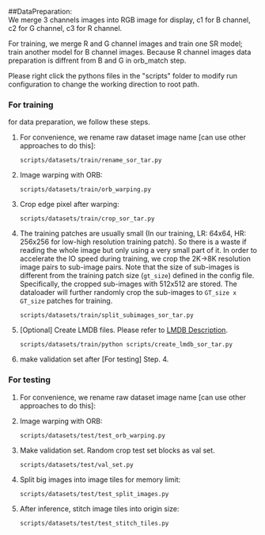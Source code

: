 ##DataPreparation: <br> 
We merge 3 channels images into RGB image for display, c1 for B channel, c2 for G channel, c3 for R channel.<br>

For training, we merge R and G channel images and train one SR model; train another model for B channel images.
Because R channel images data preparation is diffrent from B and G in orb_match step. <br>

Please right click the pythons files in the "scripts" folder to modify run configuration to change the working direction to root path.
### For training

for data preparation, we follow these steps.
1. For convenience, we rename raw dataset image name [can use other approaches to do this]:
    ```
    scripts/datasets/train/rename_sor_tar.py
    ```
   
2. Image warping with ORB:
    ```
    scripts/datasets/train/orb_warping.py
    ```

3. Crop edge pixel after warping:
    ```
    scripts/datasets/train/crop_sor_tar.py
    ```


4. The training patches are usually small (In our training, LR: 64x64, HR: 256x256 for low-high resolution training patch). So there is a waste if reading the whole image but only using a very small part of it. In order to accelerate the IO speed during training, we crop the 2K->8K resolution image pairs to sub-image pairs. 
Note that the size of sub-images is different from the training patch size (`gt_size`) defined in the config file. Specifically, the cropped sub-images with 512x512 are stored. The dataloader will further randomly crop the sub-images to `GT_size x GT_size` patches for training. <br/>
    
    ```
    scripts/datasets/train/split_subimages_sor_tar.py
    ```

5. [Optional] Create LMDB files. Please refer to [LMDB Description](#LMDB-Description). 
   ```
   scripts/datasets/train/python scripts/create_lmdb_sor_tar.py
   ```

6. make validation set after [For testing] Step. 4.


### For testing
1. For convenience, we rename raw dataset image name [can use other approaches to do this]:
   
2. Image warping with ORB:
    ```
    scripts/datasets/test/test_orb_warping.py
    ```

3. Make validation set. Random crop test set blocks as val set.
    ```
    scripts/datasets/test/val_set.py
    ```

4. Split big images into image tiles for memory limit: 
    ```
   scripts/datasets/test/test_split_images.py
   ```
   
5. After inference, stitch image tiles into origin size: 
    ```
    scripts/datasets/test/test_stitch_tiles.py
    ```
